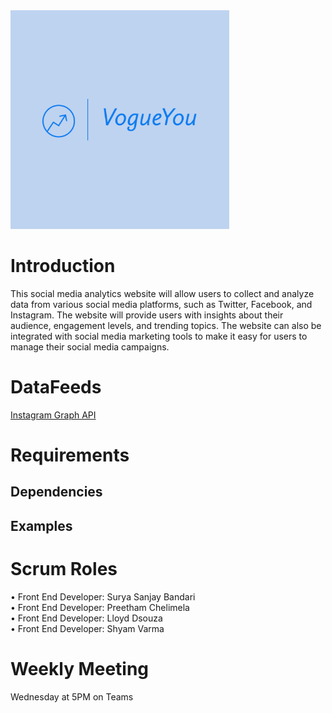 <img src="https://github.com/PreethamGoud/VogueYou/blob/master/wwwroot/assets/Logos/VogueYou-logos.jpeg" width="350" alt="accessibility text">

# Introduction

This social media analytics website will allow users to collect and analyze data from various social media platforms, such as Twitter, Facebook, and Instagram. The website will provide users with insights about their audience, engagement levels, and trending topics. The website can also be integrated with social media marketing tools to make it easy for users to manage their social media campaigns. 

# DataFeeds

<a href="https://developers.facebook.com/docs/instagram-api">Instagram Graph API </a><br/>


# Requirements


## Dependencies


## Examples

   
   

# Scrum Roles

•	Front End Developer: Surya Sanjay Bandari  <br/>
•	Front End Developer: Preetham Chelimela  <br/>
•	Front End Developer: Lloyd Dsouza  <br/>
•	Front End Developer: Shyam Varma  <br/>

# Weekly Meeting
 
 Wednesday at 5PM on Teams
